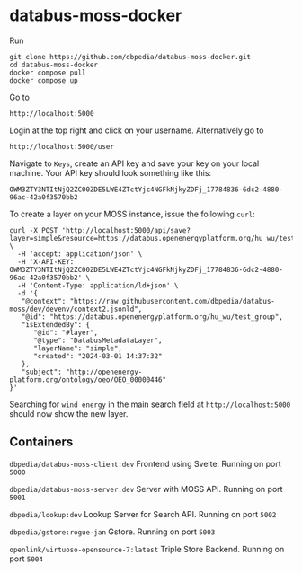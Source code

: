 # databus-moss-docker

Run

```
git clone https://github.com/dbpedia/databus-moss-docker.git
cd databus-moss-docker
docker compose pull
docker compose up
```

Go to 
```
http://localhost:5000
```

Login at the top right and click on your username. Alternatively go to
```
http://localhost:5000/user
```

Navigate to `Keys`, create an API key and save your key on your local machine. Your API key should look something like this:
```
OWM3ZTY3NTItNjQ2ZC00ZDE5LWE4ZTctYjc4NGFkNjkyZDFj_17784836-6dc2-4880-96ac-42a0f3570bb2
```


To create a layer on your MOSS instance, issue the following `curl`:
```
curl -X POST 'http://localhost:5000/api/save?layer=simple&resource=https://databus.openenergyplatform.org/hu_wu/test_group' \
  -H 'accept: application/json' \
  -H 'X-API-KEY: OWM3ZTY3NTItNjQ2ZC00ZDE5LWE4ZTctYjc4NGFkNjkyZDFj_17784836-6dc2-4880-96ac-42a0f3570bb2' \
  -H 'Content-Type: application/ld+json' \
  -d '{
   "@context": "https://raw.githubusercontent.com/dbpedia/databus-moss/dev/devenv/context2.jsonld",
   "@id": "https://databus.openenergyplatform.org/hu_wu/test_group",
   "isExtendedBy": {
      "@id": "#layer",
      "@type": "DatabusMetadataLayer",
      "layerName": "simple",
      "created": "2024-03-01 14:37:32"
   },
   "subject": "http://openenergy-platform.org/ontology/oeo/OEO_00000446"
}'
```

Searching for `wind energy` in the main search field at `http://localhost:5000` should now show the new layer.


## Containers

`dbpedia/databus-moss-client:dev`
Frontend using Svelte. Running on port `5000`

`dbpedia/databus-moss-server:dev` 
Server with MOSS API. Running on port `5001`

`dbpedia/lookup:dev`
Lookup Server for Search API. Running on port `5002`

`dbpedia/gstore:rogue-jan`
Gstore. Running on port `5003`

`openlink/virtuoso-opensource-7:latest`
Triple Store Backend. Running on port `5004`
